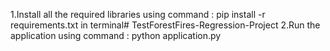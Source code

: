 1.Install all the required libraries using command : pip install -r requirements.txt in terminal# TestForestFires-Regression-Project
2.Run the application using command : python application.py
